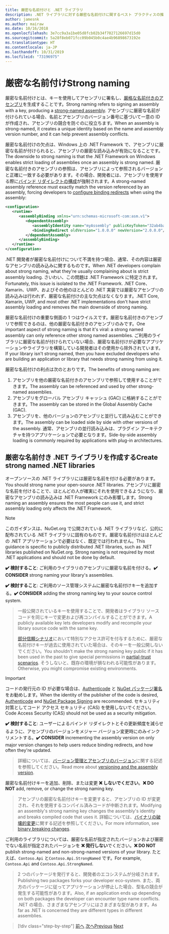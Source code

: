 ```yaml
---
title: 厳密な名前付けと .NET ライブラリ
description: .NET ライブラリに対する厳密な名前付けに関するベスト プラクティスの推奨事項。
author: jamesnk
ms.author: mairaw
ms.date: 10/16/2018
ms.openlocfilehash: 3e7cc9a3a1be05d8fcb02b34f7027126697d15d0
ms.sourcegitcommit: 5a28f8eb071fcc09b045b0c4ae4b96898673192e
ms.translationtype: HT
ms.contentlocale: ja-JP
ms.lasthandoff: 10/31/2019
ms.locfileid: "73196975"
---
```

# <a name="strong-naming"></a><span data-ttu-id="d0a25-103">厳密な名前付け</span><span class="sxs-lookup"><span data-stu-id="d0a25-103">Strong naming</span></span>

<span data-ttu-id="d0a25-104">厳密な名前付けとは、キーを使用してアセンブリに署名し、[厳格な名前付きのアセンブリ](../assembly/strong-named.md)を生成することです。</span><span class="sxs-lookup"><span data-stu-id="d0a25-104">Strong naming refers to signing an assembly with a key, producing a [strong-named assembly](../assembly/strong-named.md).</span></span> <span data-ttu-id="d0a25-105">アセンブリに厳密な名前が付けられている場合、名前とアセンブリのバージョン番号に基づいて一意の ID が作成され、アセンブリの競合を防ぐのに役立ちます。</span><span class="sxs-lookup"><span data-stu-id="d0a25-105">When an assembly is strong-named, it creates a unique identity based on the name and assembly version number, and it can help prevent assembly conflicts.</span></span>

<span data-ttu-id="d0a25-106">厳密な名前付けの欠点は、Windows 上の .NET Framework で、アセンブリに厳密な名前が付けられると、アセンブリの厳密な読み込みが有効になることです。</span><span class="sxs-lookup"><span data-stu-id="d0a25-106">The downside to strong naming is that the .NET Framework on Windows enables strict loading of assemblies once an assembly is strong named.</span></span> <span data-ttu-id="d0a25-107">厳密な名前付きのアセンブリの参照は、アセンブリによって参照されるバージョンと正確に一致する必要があります。その場合、開発者には、アセンブリを使用する際に[バインド リダイレクトの構成](../../framework/configure-apps/redirect-assembly-versions.md)が強制されます。</span><span class="sxs-lookup"><span data-stu-id="d0a25-107">A strong-named assembly reference must exactly match the version referenced by an assembly, forcing developers to [configure binding redirects](../../framework/configure-apps/redirect-assembly-versions.md) when using the assembly:</span></span>

```xml
<configuration>
   <runtime>
      <assemblyBinding xmlns="urn:schemas-microsoft-com:asm.v1">
         <dependentAssembly>
            <assemblyIdentity name="myAssembly" publicKeyToken="32ab4ba45e0a69a1" culture="neutral" />
            <bindingRedirect oldVersion="1.0.0.0" newVersion="2.0.0.0"/>
         </dependentAssembly>
      </assemblyBinding>
   </runtime>
</configuration>
```

<span data-ttu-id="d0a25-108">.NET 開発者が厳密な名前付けについて不満を持つ場合、通常、その内容は厳密なアセンブリの読み込みに関するものです。</span><span class="sxs-lookup"><span data-stu-id="d0a25-108">When .NET developers complain about strong naming, what they're usually complaining about is strict assembly loading.</span></span> <span data-ttu-id="d0a25-109">さいわい、この問題は .NET Framework に特定されます。</span><span class="sxs-lookup"><span data-stu-id="d0a25-109">Fortunately, this issue is isolated to the .NET Framework.</span></span> <span data-ttu-id="d0a25-110">.NET Core、Xamarin、UWP、およびその他のほとんどの .NET 実装では厳密なアセンブリの読み込みは行われず、厳密な名前付けの主な欠点はなくなります。</span><span class="sxs-lookup"><span data-stu-id="d0a25-110">.NET Core, Xamarin, UWP, and most other .NET implementations don't have strict assembly loading and removes the main downside of strong naming.</span></span>

<span data-ttu-id="d0a25-111">厳密な名前付けの重要な側面の 1 つはウイルスです。厳密な名前付きのアセンブリで参照できるのは、他の厳密な名前付きのアセンブリのみです。</span><span class="sxs-lookup"><span data-stu-id="d0a25-111">One important aspect of strong naming is that it's viral: a strong named assembly can only reference other strong named assemblies.</span></span> <span data-ttu-id="d0a25-112">ご利用のライブラリに厳密な名前が付けられていない場合、厳密な名前付けが必要なアプリケーションやライブラリを構築している開発者はその使用から除外されています。</span><span class="sxs-lookup"><span data-stu-id="d0a25-112">If your library isn't strong named, then you have excluded developers who are building an application or library that needs strong naming from using it.</span></span>

<span data-ttu-id="d0a25-113">厳密な名前付けの利点は次のとおりです。</span><span class="sxs-lookup"><span data-stu-id="d0a25-113">The benefits of strong naming are:</span></span>

1. <span data-ttu-id="d0a25-114">アセンブリを他の厳密な名前付きのアセンブリで参照して使用することができます。</span><span class="sxs-lookup"><span data-stu-id="d0a25-114">The assembly can be referenced and used by other strong-named assemblies.</span></span>
2. <span data-ttu-id="d0a25-115">アセンブリをグローバル アセンブリ キャッシュ (GAC) に格納することができます。</span><span class="sxs-lookup"><span data-stu-id="d0a25-115">The assembly can be stored in the Global Assembly Cache (GAC).</span></span>
3. <span data-ttu-id="d0a25-116">アセンブリを、他のバージョンのアセンブリと並行して読み込むことができます。</span><span class="sxs-lookup"><span data-stu-id="d0a25-116">The assembly can be loaded side by side with other versions of the assembly.</span></span> <span data-ttu-id="d0a25-117">通常、アセンブリの並行読み込みは、プラグイン アーキテクチャを持つアプリケーションで必要となります。</span><span class="sxs-lookup"><span data-stu-id="d0a25-117">Side-by-side assembly loading is commonly required by applications with plug-in architectures.</span></span>

## <a name="create-strong-named-net-libraries"></a><span data-ttu-id="d0a25-118">厳密な名前付き .NET ライブラリを作成する</span><span class="sxs-lookup"><span data-stu-id="d0a25-118">Create strong named .NET libraries</span></span>

<span data-ttu-id="d0a25-119">オープンソースの .NET ライブラリには厳密な名前を付ける必要があります。</span><span class="sxs-lookup"><span data-stu-id="d0a25-119">You should strong name your open-source .NET libraries.</span></span> <span data-ttu-id="d0a25-120">アセンブリに厳密な名前を付けることで、ほとんどの人が確実にそれを使用できるようになり、厳密なアセンブリの読み込みは .NET Framework にのみ影響します。</span><span class="sxs-lookup"><span data-stu-id="d0a25-120">Strong naming an assembly ensures the most people can use it, and strict assembly loading only affects the .NET Framework.</span></span>

> [!NOTE]
> <span data-ttu-id="d0a25-121">このガイダンスは、NuGet.org で公開されている .NET ライブラリなど、公的に配布されている .NET ライブラリに固有のものです。厳密な名前付けはほとんどの .NET アプリケーションで必要はなく、既定では行われません。</span><span class="sxs-lookup"><span data-stu-id="d0a25-121">This guidance is specific to publicly distributed .NET libraries, such as .NET libraries published on NuGet.org. Strong naming is not required by most .NET applications and should not be done by default.</span></span>

<span data-ttu-id="d0a25-122">**✔️ 検討すること**: ご利用のライブラリのアセンブリに厳密な名前を付ける。</span><span class="sxs-lookup"><span data-stu-id="d0a25-122">**✔️ CONSIDER** strong naming your library's assemblies.</span></span>

<span data-ttu-id="d0a25-123">**✔️ 検討すること**: ご利用のソース管理システムに厳密な名前付けキーを追加する。</span><span class="sxs-lookup"><span data-stu-id="d0a25-123">**✔️ CONSIDER** adding the strong naming key to your source control system.</span></span>

> <span data-ttu-id="d0a25-124">一般公開されているキーを使用することで、開発者はライブラリ ソース コードを同じキーで変更および再コンパイルすることができます。</span><span class="sxs-lookup"><span data-stu-id="d0a25-124">A publicly available key lets developers modify and recompile your library source code with the same key.</span></span>
> 
> <span data-ttu-id="d0a25-125">[部分信頼シナリオ](../../framework/misc/using-libraries-from-partially-trusted-code.md)において特別なアクセス許可を付与するために、厳密な名前付けキーが過去に使用されていた場合は、そのキーを一般公開しないでください。</span><span class="sxs-lookup"><span data-stu-id="d0a25-125">You shouldn't make the strong naming key public if it has been used in the past to give special permissions in [partial-trust scenarios](../../framework/misc/using-libraries-from-partially-trusted-code.md).</span></span> <span data-ttu-id="d0a25-126">そうしないと、既存の環境が損なわれる可能性があります。</span><span class="sxs-lookup"><span data-stu-id="d0a25-126">Otherwise, you might compromise existing environments.</span></span>

> [!IMPORTANT]
> <span data-ttu-id="d0a25-127">コードの発行元の ID が必要な場合は、[Authenticode](/windows-hardware/drivers/install/authenticode) と [NuGet パッケージ署名](/nuget/create-packages/sign-a-package)をお勧めします。</span><span class="sxs-lookup"><span data-stu-id="d0a25-127">When the identity of the publisher of the code is desired, [Authenticode](/windows-hardware/drivers/install/authenticode) and [NuGet Package Signing](/nuget/create-packages/sign-a-package) are recommended.</span></span> <span data-ttu-id="d0a25-128">セキュリティ対策としてコード アクセス セキュリティ (CAS) を使用しないでください。</span><span class="sxs-lookup"><span data-stu-id="d0a25-128">Code Access Security (CAS) should not be used as a security mitigation.</span></span>

<span data-ttu-id="d0a25-129">**✔️ 検討すること**: ユーザーによるバインド リダイレクトとその更新頻度を減らせるように、アセンブリのバージョンをメジャー バージョン変更時にのみインクリメントする。</span><span class="sxs-lookup"><span data-stu-id="d0a25-129">**✔️ CONSIDER** incrementing the assembly version on only major version changes to help users reduce binding redirects, and how often they're updated.</span></span>

> <span data-ttu-id="d0a25-130">詳細については、[バージョン管理とアセンブリのバージョン](./versioning.md#assembly-version)に関する記述を参照してください。</span><span class="sxs-lookup"><span data-stu-id="d0a25-130">Read more about [versioning and the assembly version](./versioning.md#assembly-version).</span></span>

<span data-ttu-id="d0a25-131">厳密な名前付けキーを追加、削除、または変更 **❌ しないでください**。</span><span class="sxs-lookup"><span data-stu-id="d0a25-131">**❌ DO NOT** add, remove, or change the strong naming key.</span></span>

> <span data-ttu-id="d0a25-132">アセンブリの厳密な名前付けキーを変更すると、アセンブリの ID が変更され、それを使用するコンパイル済みコードが中断されます。</span><span class="sxs-lookup"><span data-stu-id="d0a25-132">Modifying an assembly's strong naming key changes the assembly's identity and breaks compiled code that uses it.</span></span> <span data-ttu-id="d0a25-133">詳細については、[バイナリの破壊的変更](./breaking-changes.md#binary-breaking-change)に関する記述を参照してください。</span><span class="sxs-lookup"><span data-stu-id="d0a25-133">For more information, see [binary breaking changes](./breaking-changes.md#binary-breaking-change).</span></span>

<span data-ttu-id="d0a25-134">ご利用のライブラリについては、厳密な名前が指定されたバージョンおよび厳密でない名前が指定されたバージョンを **❌ 発行しない**でください。</span><span class="sxs-lookup"><span data-stu-id="d0a25-134">**❌ DO NOT** publish strong-named and non-strong-named versions of your library.</span></span> <span data-ttu-id="d0a25-135">たとえば、`Contoso.Api` と`Contoso.Api.StrongNamed` です。</span><span class="sxs-lookup"><span data-stu-id="d0a25-135">For example, `Contoso.Api` and `Contoso.Api.StrongNamed`.</span></span>

> <span data-ttu-id="d0a25-136">2 つのパッケージを発行すると、開発者のエコシステムが分岐されます。</span><span class="sxs-lookup"><span data-stu-id="d0a25-136">Publishing two packages forks your developer eco-system.</span></span> <span data-ttu-id="d0a25-137">また、両方のパッケージに従ってアプリケーションが停止した場合、型名の競合が発生する可能性があります。</span><span class="sxs-lookup"><span data-stu-id="d0a25-137">Also, if an application ends up depending on both packages the developer can encounter type name conflicts.</span></span> <span data-ttu-id="d0a25-138">.NET の場合、さまざまなアセンブリにはさまざまな型があります。</span><span class="sxs-lookup"><span data-stu-id="d0a25-138">As far as .NET is concerned they are different types in different assemblies.</span></span>

>[!div class="step-by-step"]
><span data-ttu-id="d0a25-139">[前へ](cross-platform-targeting.md)
>[次へ](nuget.md)</span><span class="sxs-lookup"><span data-stu-id="d0a25-139">[Previous](cross-platform-targeting.md)
[Next](nuget.md)</span></span>
